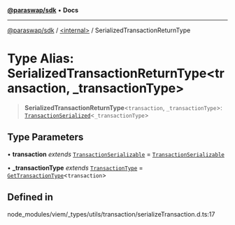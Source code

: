 [**@paraswap/sdk**](../../README.md) • **Docs**

***

[@paraswap/sdk](../../globals.md) / [\<internal\>](../README.md) / SerializedTransactionReturnType

# Type Alias: SerializedTransactionReturnType\<transaction, _transactionType\>

> **SerializedTransactionReturnType**\<`transaction`, `_transactionType`\>: [`TransactionSerialized`](TransactionSerialized.md)\<`_transactionType`\>

## Type Parameters

• **transaction** *extends* [`TransactionSerializable`](TransactionSerializable.md) = [`TransactionSerializable`](TransactionSerializable.md)

• **_transactionType** *extends* [`TransactionType`](TransactionType.md) = [`GetTransactionType`](GetTransactionType.md)\<`transaction`\>

## Defined in

node\_modules/viem/\_types/utils/transaction/serializeTransaction.d.ts:17
